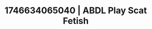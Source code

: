---
categories:
- Midnight fantasy
- Artistic control
- AI-generated
- Dark fantasy erotica
- Real couple content
- ASMR
- Erotic slow burn
- Cosplay
image: /assets/images/1746634065040.jpg
layout: post
seo:
  description: Featured content with premium Scat Fetish, ABDL Play. HD images available.
  keywords: Scat Fetish, ABDL Play
  og_image: /assets/images/1746634065040.jpg
  schema_type: VisualArtwork
tags:
- ABDL Play
- '#1746634065040'
- Scat Fetish
title: 1746634065040 | ABDL Play Scat Fetish
---